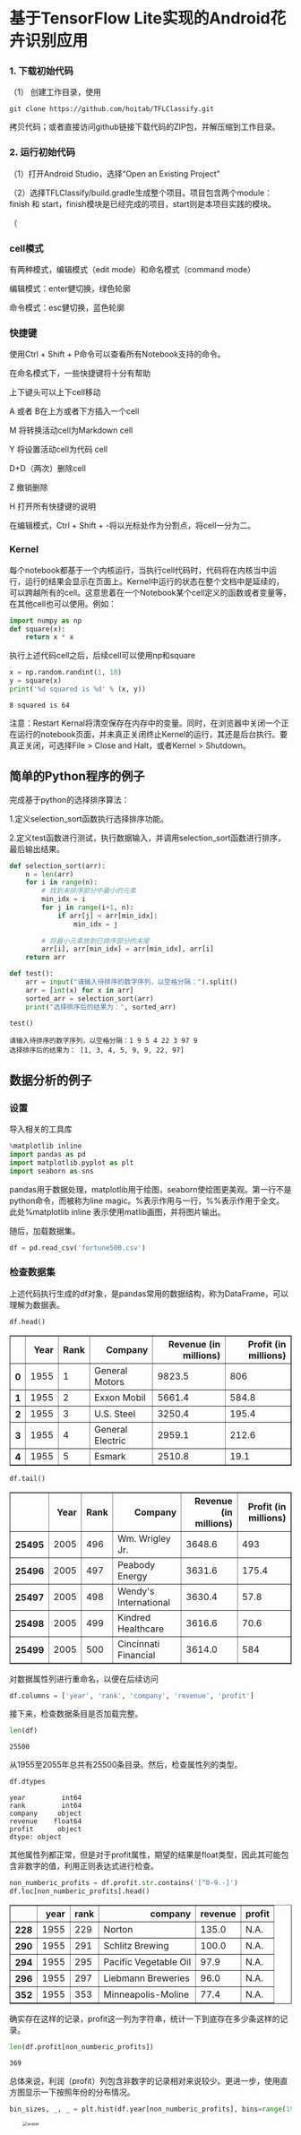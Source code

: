 # 基于TensorFlow Lite实现的Android花卉识别应用

### 1. 下载初始代码

（1） 创建工作目录，使用

```
git clone https://github.com/hoitab/TFLClassify.git
```

拷贝代码；或者直接访问github链接下载代码的ZIP包，并解压缩到工作目录。

### 2. 运行初始代码

（1）打开Android Studio，选择“Open an Existing Project”

（2）选择TFLClassify/build.gradle生成整个项目。项目包含两个module：finish 和 start，finish模块是已经完成的项目，start则是本项目实践的模块。

（
### cell模式

有两种模式，编辑模式（edit mode）和命名模式（command mode）

编辑模式：enter健切换，绿色轮廓

命令模式：esc健切换，蓝色轮廓

### 快捷键

使用Ctrl + Shift + P命令可以查看所有Notebook支持的命令。

在命名模式下，一些快捷键将十分有帮助

上下键头可以上下cell移动

A 或者 B在上方或者下方插入一个cell

M 将转换活动cell为Markdown cell

Y 将设置活动cell为代码 cell

D+D（两次）删除cell

Z 撤销删除

H 打开所有快捷键的说明

在编辑模式，Ctrl + Shift + -将以光标处作为分割点，将cell一分为二。

### Kernel

每个notebook都基于一个内核运行，当执行cell代码时，代码将在内核当中运行，运行的结果会显示在页面上。Kernel中运行的状态在整个文档中是延续的，可以跨越所有的cell。这意思着在一个Notebook某个cell定义的函数或者变量等，在其他cell也可以使用。例如：

```python
import numpy as np
def square(x):
    return x * x
```
执行上述代码cell之后，后续cell可以使用np和square

```python
x = np.random.randint(1, 10)
y = square(x)
print('%d squared is %d' % (x, y))
```

    8 squared is 64

注意：Restart Kernal将清空保存在内存中的变量。同时，在浏览器中关闭一个正在运行的notebook页面，并未真正关闭终止Kernel的运行，其还是后台执行。要真正关闭，可选择File > Close and Halt，或者Kernel > Shutdown。

## 简单的Python程序的例子

完成基于python的选择排序算法：

1.定义selection_sort函数执行选择排序功能。

2.定义test函数进行测试，执行数据输入，并调用selection_sort函数进行排序，最后输出结果。

```python
def selection_sort(arr):
    n = len(arr)
    for i in range(n):
        # 找到未排序部分中最小的元素
        min_idx = i
        for j in range(i+1, n):
            if arr[j] < arr[min_idx]:
                min_idx = j
                
        # 将最小元素放到已排序部分的末尾
        arr[i], arr[min_idx] = arr[min_idx], arr[i]
    return arr
```


```python
def test():
    arr = input("请输入待排序的数字序列，以空格分隔：").split()
    arr = [int(x) for x in arr]
    sorted_arr = selection_sort(arr)
    print("选择排序后的结果为：", sorted_arr)

test()
```

    请输入待排序的数字序列，以空格分隔：1 9 5 4 22 3 97 9
    选择排序后的结果为： [1, 3, 4, 5, 9, 9, 22, 97]

## 数据分析的例子

### 设置

导入相关的工具库

```python
%matplotlib inline
import pandas as pd
import matplotlib.pyplot as plt
import seaborn as sns
```
pandas用于数据处理，matplotlib用于绘图，seaborn使绘图更美观。第一行不是python命令，而被称为line magic。%表示作用与一行，%%表示作用于全文。此处%matplotlib inline 表示使用matlib画图，并将图片输出。

随后，加载数据集。

```python
df = pd.read_csv('fortune500.csv')
```
### 检查数据集
上述代码执行生成的df对象，是pandas常用的数据结构，称为DataFrame，可以理解为数据表。



```python
df.head()
```




<div>
<table border="1" class="dataframe">
  <thead>
    <tr style="text-align: right;">
      <th></th>
      <th>Year</th>
      <th>Rank</th>
      <th>Company</th>
      <th>Revenue (in millions)</th>
      <th>Profit (in millions)</th>
    </tr>
  </thead>
  <tbody>
    <tr>
      <th>0</th>
      <td>1955</td>
      <td>1</td>
      <td>General Motors</td>
      <td>9823.5</td>
      <td>806</td>
    </tr>
    <tr>
      <th>1</th>
      <td>1955</td>
      <td>2</td>
      <td>Exxon Mobil</td>
      <td>5661.4</td>
      <td>584.8</td>
    </tr>
    <tr>
      <th>2</th>
      <td>1955</td>
      <td>3</td>
      <td>U.S. Steel</td>
      <td>3250.4</td>
      <td>195.4</td>
    </tr>
    <tr>
      <th>3</th>
      <td>1955</td>
      <td>4</td>
      <td>General Electric</td>
      <td>2959.1</td>
      <td>212.6</td>
    </tr>
    <tr>
      <th>4</th>
      <td>1955</td>
      <td>5</td>
      <td>Esmark</td>
      <td>2510.8</td>
      <td>19.1</td>
    </tr>
  </tbody>
</table>
</div>




```python
df.tail()
```




<div>
<table border="1" class="dataframe">
  <thead>
    <tr style="text-align: right;">
      <th></th>
      <th>Year</th>
      <th>Rank</th>
      <th>Company</th>
      <th>Revenue (in millions)</th>
      <th>Profit (in millions)</th>
    </tr>
  </thead>
  <tbody>
    <tr>
      <th>25495</th>
      <td>2005</td>
      <td>496</td>
      <td>Wm. Wrigley Jr.</td>
      <td>3648.6</td>
      <td>493</td>
    </tr>
    <tr>
      <th>25496</th>
      <td>2005</td>
      <td>497</td>
      <td>Peabody Energy</td>
      <td>3631.6</td>
      <td>175.4</td>
    </tr>
    <tr>
      <th>25497</th>
      <td>2005</td>
      <td>498</td>
      <td>Wendy's International</td>
      <td>3630.4</td>
      <td>57.8</td>
    </tr>
    <tr>
      <th>25498</th>
      <td>2005</td>
      <td>499</td>
      <td>Kindred Healthcare</td>
      <td>3616.6</td>
      <td>70.6</td>
    </tr>
    <tr>
      <th>25499</th>
      <td>2005</td>
      <td>500</td>
      <td>Cincinnati Financial</td>
      <td>3614.0</td>
      <td>584</td>
    </tr>
  </tbody>
</table>
</div>


对数据属性列进行重命名，以便在后续访问

```python
df.columns = ['year', 'rank', 'company', 'revenue', 'profit']
```

接下来，检查数据条目是否加载完整。

```python
len(df)
```




    25500

从1955至2055年总共有25500条目录。然后，检查属性列的类型。


```python
df.dtypes
```




    year         int64
    rank         int64
    company     object
    revenue    float64
    profit      object
    dtype: object


其他属性列都正常，但是对于profit属性，期望的结果是float类型，因此其可能包含非数字的值，利用正则表达式进行检查。

```python
non_numberic_profits = df.profit.str.contains('[^0-9.-]')
df.loc[non_numberic_profits].head()
```




<div>
<table border="1" class="dataframe">
  <thead>
    <tr style="text-align: right;">
      <th></th>
      <th>year</th>
      <th>rank</th>
      <th>company</th>
      <th>revenue</th>
      <th>profit</th>
    </tr>
  </thead>
  <tbody>
    <tr>
      <th>228</th>
      <td>1955</td>
      <td>229</td>
      <td>Norton</td>
      <td>135.0</td>
      <td>N.A.</td>
    </tr>
    <tr>
      <th>290</th>
      <td>1955</td>
      <td>291</td>
      <td>Schlitz Brewing</td>
      <td>100.0</td>
      <td>N.A.</td>
    </tr>
    <tr>
      <th>294</th>
      <td>1955</td>
      <td>295</td>
      <td>Pacific Vegetable Oil</td>
      <td>97.9</td>
      <td>N.A.</td>
    </tr>
    <tr>
      <th>296</th>
      <td>1955</td>
      <td>297</td>
      <td>Liebmann Breweries</td>
      <td>96.0</td>
      <td>N.A.</td>
    </tr>
    <tr>
      <th>352</th>
      <td>1955</td>
      <td>353</td>
      <td>Minneapolis-Moline</td>
      <td>77.4</td>
      <td>N.A.</td>
    </tr>
  </tbody>
</table>
</div>


确实存在这样的记录，profit这一列为字符串，统计一下到底存在多少条这样的记录。

```python
len(df.profit[non_numberic_profits])
```




    369


总体来说，利润（profit）列包含非数字的记录相对来说较少。更进一步，使用直方图显示一下按照年份的分布情况。

```python
bin_sizes, _, _ = plt.hist(df.year[non_numberic_profits], bins=range(1955, 2006))
```

- <img src="https://github.com/17515424731/Project/blob/main/image/output_15_0.png" alt="avatar" style="zoom:50%; width:750px" />
    
    

可见，单独年份这样的记录数都少于25条，即少于4%的比例。这在可以接受的范围内，因此删除这些记录。

```python
df = df.loc[~non_numberic_profits]
df.profit = df.profit.apply(pd.to_numeric)
```

再次检查数据记录的条目数。

```python
len(df)
```




    25131




```python
df.dtypes
```




    year         int64
    rank         int64
    company     object
    revenue    float64
    profit     float64
    dtype: object


可见，上述操作已经达到清洗无效数据记录的效果。

### 使用matplotlib进行绘图

接下来，以年分组绘制平均利润和收入。首先定义变量和方法。

```python
group_by_year = df.loc[:, ['year', 'revenue', 'profit']].groupby('year')
avgs = group_by_year.mean()
x = avgs.index
y1 = avgs.profit
def plot(x, y, ax, title, y_label):
    ax.set_title(title)
    ax.set_ylabel(y_label)
    ax.plot(x, y)
    ax.margins(x=0, y=0)
```

现在开始绘图

```python
fig, ax = plt.subplots()
plot(x, y1, ax, 'Increase in mean Fortune 500 company profits from 1955 to 2005', 'Profit (millions)')
```

- <img src="https://github.com/17515424731/Project/blob/main/image/output_20_0.png" alt="avatar" style="zoom:50%; width:750px" />
    
看起来像指数增长，但是1990年代初期出现急剧的下滑，对应当时经济衰退和网络泡沫。再来看看收入曲线。


```python
y2 = avgs.revenue
fig, ax = plt.subplots()
plot(x, y2, ax, 'Increase in mean Fortune 500 company revenues from 1955 to 2005', 'Revenue (millions)')
```

- <img src="https://github.com/17515424731/Project/blob/main/image/output_21_0.png" alt="avatar" style="zoom:50%; width:750px" />


公司收入曲线并没有出现急剧下降，可能是由于财务会计的处理。对数据结果进行标准差处理。

```python
def plot_with_std(x, y, stds, ax, title, y_label):
    ax.fill_between(x, y - stds, y + stds, alpha=0.2)
    plot(x, y, ax, title, y_label)
fig, (ax1, ax2) = plt.subplots(ncols=2)
title = 'Increase in mean and std Fortune 500 company %s from 1955 to 2005'
stds1 = group_by_year.std().profit.values
stds2 = group_by_year.std().revenue.values
plot_with_std(x, y1.values, stds1, ax1, title % 'profits', 'Profit (millions)')
plot_with_std(x, y2.values, stds2, ax2, title % 'revenues', 'Revenue (millions)')
fig.set_size_inches(14, 4)
fig.tight_layout()
```

- <img src="https://github.com/17515424731/Project/blob/main/image/output_22_0.png" alt="avatar" style="zoom:50%; width:750px" />

可见，不同公司之间的收入和利润差距惊人，那么到底前10%和后10%的公司谁的波动更大了？此外，还有很多有价值的信息值得进一步挖掘

## 分享Notebooks

分享Notebooks通常来说一般存在两种形式：一种向本文一样以静态非交互式分享（html,markdown,pdf等）；另外一种通过Git版本工具或者Google Colab进行协同开发

### 分享之前的工作

分享的Notebooks应包括代码执行的输出，要保证执行的结果符合预期，需完成以下几件事：

点击"Cell > All Output > Clear"

点击"Kernel > Restart & Run All"

等待所有代码执行完毕

这样做的目的使得Notebook不含有中间的执行结果，按照代码执行的顺序，产生稳定的结果。

### 导出Notebooks

使用"File > Download as"可以以多种格式导出Notebooks，例如：html, pdf, markdown文档等。如果希望以协同方式共享.ipynb，则可以借助相关的在线平台，如Github或者Google Colab。

## Jupyter Notebook扩展工具

Jupter Notebook的扩展工具(extensions)可以提供丰富的附加功能，例如代码补全、内容目录、变量检查等。本节演示如何安装扩展工具和启用代码补全功能。

首先Anaconda Navigator中启动命令行终端，在弹出的终端中依次输入下面4条命令，注意要耐心等待命令执行完成。

pip install jupyter_contrib_nbextensions

jupyter contrib nbextension install --user

pip install jupyter_nbextensions_configurator

jupyter nbextensions_configurator enable --user

等待最后一条指令完成即可。完成之后，重新打开Jupyter Notebook启动页面，可以看到：

- <img src="https://github.com/17515424731/Project/blob/main/image/3-3.png" alt="avatar" style="zoom:50%; width:750px" />

点击Nbextensions标签，勾选Hinterland：

- <img src="https://github.com/17515424731/Project/blob/main/image/3-4.png" alt="avatar" style="zoom:50%; width:750px" />

接下来可以在notebook进行验证，Tab健可以补全或者选择代码。
